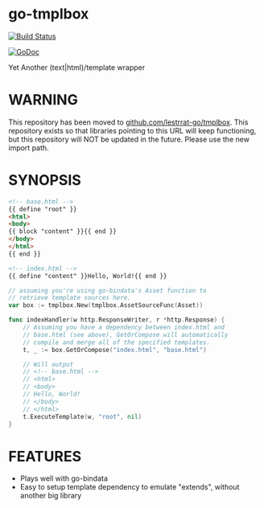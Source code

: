 # go-tmplbox

[![Build Status](https://travis-ci.org/lestrrat/go-tmplbox.svg?branch=master)](https://travis-ci.org/lestrrat/go-tmplbox)

[![GoDoc](https://godoc.org/github.com/lestrrat/go-tmplbox?status.svg)](https://godoc.org/github.com/lestrrat/go-tmplbox)

Yet Another (text|html)/template wrapper

# WARNING

This repository has been moved to [github.com/lestrrat-go/tmplbox](https://github.com/lestrrat-go/tmplbox). This repository exists so that libraries pointing to this URL will keep functioning, but this repository will NOT be updated in the future. Please use the new import path.

# SYNOPSIS

```html
<!-- base.html -->
{{ define "root" }}
<html>
<body>
{{ block "content" }}{{ end }}
</body>
</html>
{{ end }}
```

```html
<!-- index.html -->
{{ define "content" }}Hello, World!{{ end }}
```

```go
// assuming you're using go-bindata's Asset function to
// retrieve template sources here.
var box := tmplbox.New(tmplbox.AssetSourceFunc(Asset))

func indexHandler(w http.ResponseWriter, r *http.Response) {
    // Assuming you have a dependency between index.html and
    // base.html (see above), GetOrCompose will automatically
    // compile and merge all of the specified templates.
    t, _ := box.GetOrCompose("index.html", "base.html")

    // Will output 
    // <!-- base.html -->
    // <html>
    // <body>
    // Hello, World!
    // </body>
    // </html>
    t.ExecuteTemplate(w, "root", nil)
}
```

# FEATURES

* Plays well with go-bindata
* Easy to setup template dependency to emulate "extends", without another big library
